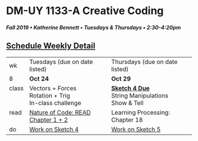# DM-UY 1133-A Creative Coding
##### Fall 2019 • Katherine Bennett • Tuesdays & Thursdays • 2:30-4:20pm 

## [Schedule Weekly Detail](Calendar.md) 

<table>
<tr>
<td>wk</td>
<td>Tuesdays (due on date listed)</td>
<td>Thursdays (due on date listed)</td>
</tr>
<!-- dates -->
<tr>
  <td valign="top">8</td>
  <td valign="top" width="48%"><strong>Oct 24</strong></td>
  <td valign="top" width="48%"><strong>Oct 29</strong></td>
</tr>
<!-- class -->
<tr>
	<td valign="top">class</td>
	<!-- day Tues -->
	<td valign="top" width="48%">
	Vectors + Forces <br>
	Rotation + Trig<br>
	In-class challenge <br>
	</td>
	<!-- day Thurs -->
	<td valign="top" width="48%">
		<strong> <a href = "Sketch_4.md"> Sketch 4 Due </a></strong> <br>
	String Manipulations <br>
	Show & Tell <br>
	</td>
<!-- homework -->
<tr>
  <td valign="top">read</td>
  	<!-- day Tues -->
  	<td valign="top"> 
  	<a href ="http://natureofcode.com/">Nature of Code: READ Chapter 1 + 2 </a><br>
	</td>
  	<!-- day Thurs -->
  	<td valign="top"> 
  	Learning Processing: Chapter 18 <br>
  	</td>
 </tr>
 <!-- do -->
<tr>
  <td valign = "top">do</td>
	<!-- day Tues -->
 	<td valign = "top"> 
 		<a href = "Sketch_4.md"> Work on Sketch 4 </a> <br>		
 	</td>
  	<!-- day Thurs -->
  	<td valign = "top">
		<a href = "Sketch_5.md"> Work on Sketch 5 </a> <br>
  	</td>	
</tr>
</table>